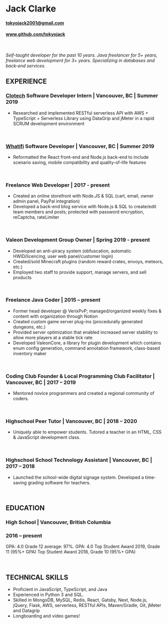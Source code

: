 # Jack Clarke

#### tokyojack2001@gmail.com
#### www.github.com/tokyojack 

<br/>

*Self-taught developer for the past 10 years. Java freelancer for 5+ years, freelance web development for 3+ years. Specializing in databases and back-end services.*


## EXPERIENCE 
### [Clotech](http://clotech.ca/) Software Developer Intern | Vancouver, BC | Summer 2019

* Researched and implemented RESTful serverless API with AWS + TypeScript + Serverless Library using DataGrip and jMeter in a rapid SCRUM development environment

<br/>

### [Whatifi](https://subscribe.whatifi.io/signup/) Software Developer | Vancouver, BC | Summer 2019

* Reformatted the React front-end and Node.js back-end to include scenario saving, mobile compatibility and quality-of-life features

<br/>

### Freelance Web Developer | 2017 - present

* Created an online storefront with Node.JS & SQL (cart, email, owner admin panel, PayPal integration)
* Developed a back-end blog service with Node.js & SQL to create/edit team members and posts; protected with password encryption, reCaptcha, rateLimiter

<br/>

### Valeon Development Group Owner | Spring 2019 - present

* Developed an anti-piracy system (obfuscation, automatic HWID/licencing, user web panel/customer login)
* Created/sold Minecraft plugins (random reward crates, envoys, meteors, etc.)
* Employed two staff to provide support, manage servers, and sell products

<br/>

### Freelance Java Coder | 2015 – present

* Former head developer @ VerixPvP; managed/organized weekly fixes & content with organization through Notion
* Created custom game server plug-ins (procedurally generated dungeons, etc.)
* Provided server optimization that enabled increased server stability to allow  more players at a stable tick rate
* Developed ValeonCore, a library for plugin development which contains enum config generation, command annotation framework, class-based inventory maker

<br/>

### Coding Club Founder & Local Programming Club Facilitator | Vancouver, BC | 2017 – 2019

* Mentored novice programmers and created a regional community of coders.

<br/>

### Highschool Peer Tutor | Vancouver, BC | 2018 – 2020

* Uniquely able to empower students. Tutored a teacher in an HTML, CSS & JavaScript development class.

<br/>

### Highschool School Technology Assistant | Vancouver, BC | 2017 – 2018

* Launched the school-wide digital signage system. Developed a time-saving grading software for teachers. 

<br/>


## EDUCATION
### High School | Vancouver, British Columbia
### 2016 – present
GPA: 4.0
Grade 12 average: 97%. GPA: 4.0
Top Student Award 2019, Grade 11 (95%+ GPA)
Top Student Award 2018, Grade 10 (95%+ GPA)

<br/>

## TECHNICAL SKILLS
* Proficient in JavaScript, TypeScript, and Java
* Experienced in Python 3 and SQL.
* Skilled in MongoDB, MySQL, Redis, React, Gatsby, Next, Node.js, jQuery, Flask, AWS, serverless, RESTful APIs, Maven/Gradle, Git, jMeter and Datagrip
* Longboarding and video games!
